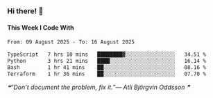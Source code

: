 ### Hi there! 👋

#### This Week I Code With
<!--START_SECTION:waka-->

```txt
From: 09 August 2025 - To: 16 August 2025

TypeScript   7 hrs 10 mins   ████████▓░░░░░░░░░░░░░░░░   34.51 %
Python       3 hrs 21 mins   ████░░░░░░░░░░░░░░░░░░░░░   16.14 %
Bash         1 hr 41 mins    ██░░░░░░░░░░░░░░░░░░░░░░░   08.16 %
Terraform    1 hr 36 mins    ██░░░░░░░░░░░░░░░░░░░░░░░   07.70 %
```

<!--END_SECTION:waka-->

<!--STARTS_HERE_QUOTE_README-->
<i>❝“Don’t document the problem, fix it.”— Atli Björgvin Oddsson   ❞</i>
<!--ENDS_HERE_QUOTE_README-->
